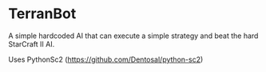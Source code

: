 # TerranBot

A simple hardcoded AI that can execute a simple strategy and beat the hard StarCraft II AI.

Uses PythonSc2 (https://github.com/Dentosal/python-sc2)